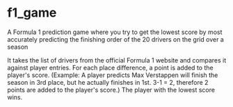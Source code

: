 # f1_game
A Formula 1 prediction game where you try to get the lowest score by most accurately predicting the finishing order of the 20 drivers on the grid over a season

It takes the list of drivers from the official Formula 1 website and compares it against player entries. For each place difference, a point is added to the player's score.
(Example: A player predicts Max Verstappen will finish the season in 3rd place, but he actually finishes in 1st. 3-1 = 2, therefore 2 points are added to the player's score.)
The player with the lowest score wins.

